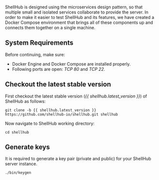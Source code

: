 ShellHub is designed using the microservices design pattern, so that multiple small 
and isolated services collaborate to provide the server.
In order to make it easier to test ShellHub and its features, we have created
a Docker Compose environment that brings all of these components up
and connects them together on a single machine.

## System Requirements

Before continuing, make sure:

* Docker Engine and Docker Compose are installed properly.
* Following ports are open: *TCP 80* and *TCP 22*.

## Checkout the latest stable version

First checkout the latest stable version (*{{ shellhub.latest_version }}*) of ShellHub as follows: 

```
git clone -b {{ shellhub.latest_version }} https://github.com/shellhub-io/shellhub.git shellhub
```

Now navigate to ShellHub working directory:

```
cd shellhub
```

## Generate keys

It is required to generate a key pair (private and public) for your ShellHub server instance.

```
./bin/keygen
```

